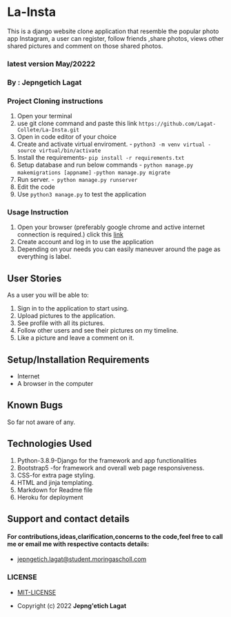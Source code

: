 # La-Insta
 This is a django website clone application that resemble the popular photo app Instagram, a user can register, follow friends ,share photos, views other shared pictures and comment on those shared photos.

### latest version  May/20222

### By : **Jepngetich Lagat**

### Project Cloning instructions

1. Open your terminal
2. use git clone command and paste this link `https://github.com/Lagat-Collete/La-Insta.git`
3. Open in code editor of your choice
4. Create and activate virtual enviroment. - `python3 -m venv virtual - source virtual/bin/activate`
5. Install the requirements- `pip install -r requirements.txt`
6. Setup database and run below commands - `python manage.py makemigrations [appname]`
 `-python manage.py migrate`
7. Run server. -` python manage.py runserver`
8. Edit the code
9. Use `python3 manage.py` to test the application


### Usage Instruction

 1. Open your browser (preferably google chrome and active internet connection is required.) click this [link](https://lagat-gallery.herokuapp.com/)
 2. Create account and log in to use the application
 3. Depending on your needs you can easily maneuver around the page as everything is label.

 ## User Stories

  As a user you will be able to:
   1. Sign in to the application to start using.
   2. Upload pictures to the application.
   3. See profile with all its pictures.
   4. Follow other users and see their pictures on my timeline.
   5. Like a picture and leave a comment on it.

## Setup/Installation Requirements
- Internet
- A browser in the computer

## Known Bugs
 So far not aware of any.

## Technologies Used

1. Python-3.8.9-Django for the framework and app functionalities
2. Bootstrap5 -for framework and overall web page responsiveness.
3. CSS-for extra page styling.
4. HTML and jinja templating.
5. Markdown for Readme file
6. Heroku for deployment


## Support and contact details
#### For contributions,ideas,clarification,concerns to the code,feel free to call me or email me with respective contacts details:
* jepngetich.lagat@student.moringascholl.com
### LICENSE
 * [MIT-LICENSE](LICENSE)

 * Copyright (c) 2022   **Jepng'etich Lagat**
  




